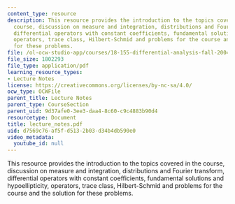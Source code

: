 ```yaml
---
content_type: resource
description: This resource provides the introduction to the topics covered in the
  course, discussion on measure and integration, distributions and Fourier transform,
  differential operators with constant coefficients, fundamental solutions and hypoellipticity,
  operators, trace class, Hilbert-Schmid and problems for the course and the solution
  for these problems.
file: /ol-ocw-studio-app/courses/18-155-differential-analysis-fall-2004/d7569c76af5fd5132b03d34b4db590e0_lecture_notes.pdf
file_size: 1802293
file_type: application/pdf
learning_resource_types:
- Lecture Notes
license: https://creativecommons.org/licenses/by-nc-sa/4.0/
ocw_type: OCWFile
parent_title: Lecture Notes
parent_type: CourseSection
parent_uid: 9d37afe0-3ee3-daa4-8c60-c9c4883b90d4
resourcetype: Document
title: lecture_notes.pdf
uid: d7569c76-af5f-d513-2b03-d34b4db590e0
video_metadata:
  youtube_id: null
---
```

This resource provides the introduction to the topics covered in the course, discussion on measure and integration, distributions and Fourier transform, differential operators with constant coefficients, fundamental solutions and hypoellipticity, operators, trace class, Hilbert-Schmid and problems for the course and the solution for these problems.